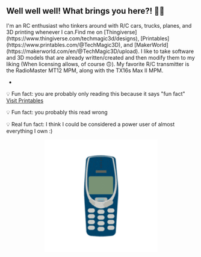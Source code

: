 ## Well well well! What brings you here?! 🙋‍♂️

<!--
**inventor7777/inventor7777** is a ✨ _special_ ✨ repository because its `README.md` (this file) appears on your GitHub profile.


-->I'm an RC enthusiast who tinkers around with R/C cars, trucks, planes, and 3D printing whenever I can.Find me on [Thingiverse](https://www.thingiverse.com/techmagic3d/designs), [Printables](https://www.printables.com/@TechMagic3D), and [MakerWorld](https://makerworld.com/en/@TechMagic3D/upload). I like to take software and 3D models that are already written/created and then modify them to my liking (When licensing allows, of course 🙃). My favorite R/C transmitter is the RadioMaster MT12 MPM, along with the TX16s Max II MPM. 

*

💡 Fun fact: you are probably only reading this because it says "fun fact" [Visit Printables](https://printables.com)

💡 Fun fact: you probably this read wrong

💡 Real fun fact: I think I could be considered a power user of almost everything I own :)

<div align="center">
  <img src="https://github.com/inventor7777/inventor7777/blob/dd0f074ea49bf7fea97dad45abd9ed3d76ceab2c/nokia.gif" alt="Demo" width="300">
</div>
